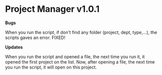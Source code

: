 # Project Manager v1.0.1
    
  <b>Bugs</b>
  
  When you run the script, if don't find any folder (project, dept, type,...), the scripts gaves an error. FIXED!
  
  <b>Updates</b>
  
  When you run the script and opened a file, the next time you run it, it opened the first project on the list. Now, after opening a file, the next time you run the script, it will open on this project.
